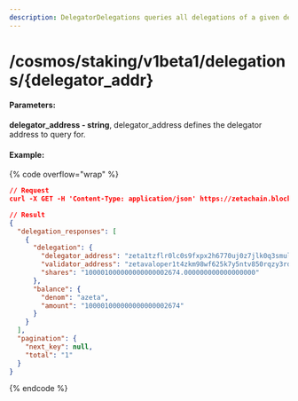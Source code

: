 ```yaml
---
description: DelegatorDelegations queries all delegations of a given delegator address.
---
```


# /cosmos/staking/v1beta1/delegations/{delegator\_addr}

#### **Parameters:**

**delegator\_address - string**, delegator\_address defines the delegator address to query for.

#### Example:

{% code overflow="wrap" %}
```json
// Request
curl -X GET -H 'Content-Type: application/json' https://zetachain.blockpi.network/lcd/v1/<your-api-key>/cosmos/staking/v1beta1/delegations/zeta1tzflr0lc0s9fxpx2h6770uj0z7jlk0q3smulpv

// Result
{
  "delegation_responses": [
    {
      "delegation": {
        "delegator_address": "zeta1tzflr0lc0s9fxpx2h6770uj0z7jlk0q3smulpv",
        "validator_address": "zetavaloper1t4zkm98wf625k7y5ntv850rqzy3rd4a05vzq2r",
        "shares": "100001000000000000002674.000000000000000000"
      },
      "balance": {
        "denom": "azeta",
        "amount": "100001000000000000002674"
      }
    }
  ],
  "pagination": {
    "next_key": null,
    "total": "1"
  }
}
```
{% endcode %}
